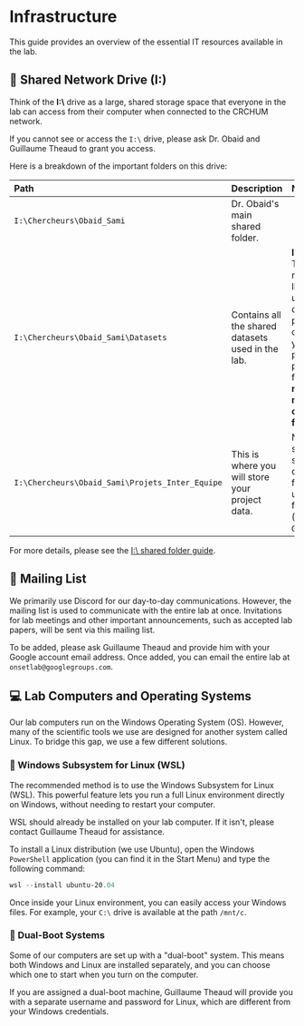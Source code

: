 # Infrastructure

This guide provides an overview of the essential IT resources available in the lab.

## 📂 Shared Network Drive (I:\)

Think of the **I:\\** drive as a large, shared storage space that everyone in the lab can access from their computer when connected to the CRCHUM network.

If you cannot see or access the `I:\` drive, please ask Dr. Obaid and Guillaume Theaud to grant you access.

Here is a breakdown of the important folders on this drive:

| Path | Description | Note |
| :--- | :--- | :--- |
| `I:\Chercheurs\Obaid_Sami` | Dr. Obaid's main shared folder. | |
| `I:\Chercheurs\Obaid_Sami\Datasets` | Contains all the shared datasets used in the lab. | **Important:** This is a read-only library. To use a dataset, please copy it to your personal project folder. **Do not edit or move the original files.** |
| `I:\Chercheurs\Obaid_Sami\Projets_Inter_Equipe` | This is where you will store your project data. | New students should create a folder here using their first name (e.g., `Guillaume`). |

For more details, please see the [I:\\ shared folder guide](../data/i_shared_folder.md).

## 📧 Mailing List

We primarily use Discord for our day-to-day communications. However, the mailing list is used to communicate with the entire lab at once. Invitations for lab meetings and other important announcements, such as accepted lab papers, will be sent via this mailing list.

To be added, please ask Guillaume Theaud and provide him with your Google account email address. Once added, you can email the entire lab at `onsetlab@googlegroups.com`.

## 💻 Lab Computers and Operating Systems

Our lab computers run on the Windows Operating System (OS). However, many of the scientific tools we use are designed for another system called Linux. To bridge this gap, we use a few different solutions.

### 🐧 Windows Subsystem for Linux (WSL)

The recommended method is to use the Windows Subsystem for Linux (WSL). This powerful feature lets you run a full Linux environment directly on Windows, without needing to restart your computer.

WSL should already be installed on your lab computer. If it isn't, please contact Guillaume Theaud for assistance.

To install a Linux distribution (we use Ubuntu), open the Windows `PowerShell` application (you can find it in the Start Menu) and type the following command:

```powershell
wsl --install ubuntu-20.04
```

Once inside your Linux environment, you can easily access your Windows files. For example, your `C:\` drive is available at the path `/mnt/c`.

### 🔄 Dual-Boot Systems

Some of our computers are set up with a "dual-boot" system. This means both Windows and Linux are installed separately, and you can choose which one to start when you turn on the computer.

If you are assigned a dual-boot machine, Guillaume Theaud will provide you with a separate username and password for Linux, which are different from your Windows credentials.
